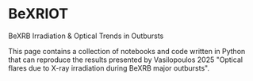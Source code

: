 # BeXRIOT
BeXRB Irradiation &amp; Optical Trends in Outbursts

This page contains a collection of notebooks and code written in Python that can reproduce the results presented by Vasilopoulos 2025
"Optical flares due to X-ray irradiation during BeXRB major outbursts".
